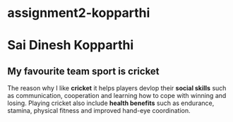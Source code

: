# assignment2-kopparthi
# Sai Dinesh Kopparthi
## My favourite team sport is cricket
The reason why I like **cricket** it helps players devlop their **social skills** such as communication,
cooperation and learning how to cope with winning and losing. Playing cricket also include **health benefits** such as endurance, stamina, physical fitness and improved hand-eye coordination.